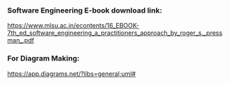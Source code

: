 ### Software Engineering E-book download link:
https://www.mlsu.ac.in/econtents/16_EBOOK-7th_ed_software_engineering_a_practitioners_approach_by_roger_s._pressman_.pdf

### For Diagram Making:
https://app.diagrams.net/?libs=general;uml#
